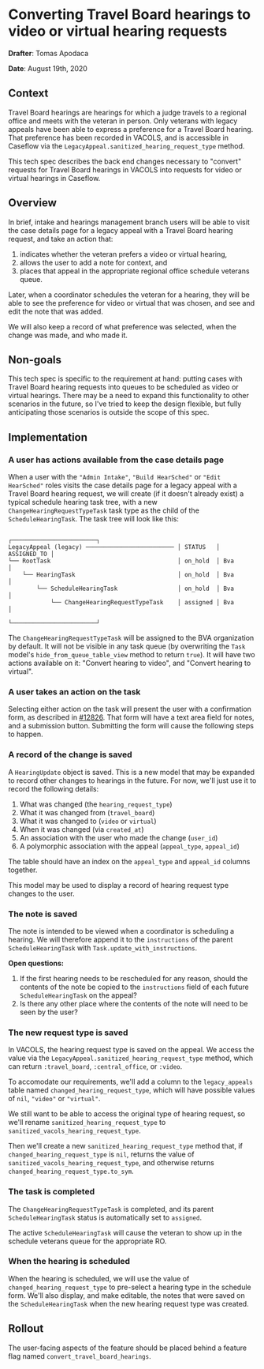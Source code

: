 # Converting Travel Board hearings to video or virtual hearing requests
**Drafter**: Tomas Apodaca

**Date**: August 19th, 2020

## Context

Travel Board hearings are hearings for which a judge travels to a regional office and meets with the veteran in person. Only veterans with legacy appeals have been able to express a preference for a Travel Board hearing. That preference has been recorded in VACOLS, and is accessible in Caseflow via the `LegacyAppeal.sanitized_hearing_request_type` method.

This tech spec describes the back end changes necessary to "convert" requests for Travel Board hearings in VACOLS into requests for video or virtual hearings in Caseflow.

## Overview

In brief, intake and hearings management branch users will be able to visit the case details page for a legacy appeal with a Travel Board hearing request, and take an action that:

1. indicates whether the veteran prefers a video or virtual hearing,
2. allows the user to add a note for context, and
3. places that appeal in the appropriate regional office schedule veterans queue.

Later, when a coordinator schedules the veteran for a hearing, they will be able to see the preference for video or virtual that was chosen, and see and edit the note that was added.

We will also keep a record of what preference was selected, when the change was made, and who made it.

## Non-goals

This tech spec is specific to the requirement at hand: putting cases with Travel Board hearing requests into queues to be scheduled as video or virtual hearings. There may be a need to expand this functionality to other scenarios in the future, so I've tried to keep the design flexible, but fully anticipating those scenarios is outside the scope of this spec.

## Implementation

### A user has actions available from the case details page

When a user with the `"Admin Intake"`, `"Build HearSched"` or `"Edit HearSched"` roles visits the case details page for a legacy appeal with a Travel Board hearing request, we will create (if it doesn't already exist) a typical schedule hearing task tree, with a new `ChangeHearingRequestTypeTask` task type as the child of the `ScheduleHearingTask`. The task tree will look like this:

```
                                                ┌────────────────────────┐
LegacyAppeal (legacy) ───────────────────────── │ STATUS   │ ASSIGNED_TO │
└── RootTask                                    │ on_hold  │ Bva         │
    └── HearingTask                             │ on_hold  │ Bva         │
        └── ScheduleHearingTask                 │ on_hold  │ Bva         │
            └── ChangeHearingRequestTypeTask    │ assigned │ Bva         │
                                                └────────────────────────┘
```

The `ChangeHearingRequestTypeTask` will be assigned to the BVA organization by default. It will not be visible in any task queue (by overwriting the `Task` model's `hide_from_queue_table_view` method to return `true`). It will have two actions available on it: "Convert hearing to video", and "Convert hearing to virtual".

### A user takes an action on the task

Selecting either action on the task will present the user with a confirmation form, as described in [#12826](https://github.com/department-of-veterans-affairs/caseflow/issues/12826). That form will have a text area field for notes, and a submission button. Submitting the form will cause the following steps to happen.

### A record of the change is saved

A `HearingUpdate` object is saved. This is a new model that may be expanded to record other changes to hearings in the future. For now, we'll just use it to record the following details:

1. What was changed (the `hearing_request_type`)
2. What it was changed from (`travel_board`)
3. What it was changed to (`video` or `virtual`)
4. When it was changed (via `created_at`)
5. An association with the user who made the change (`user_id`)
6. A polymorphic association with the appeal (`appeal_type`, `appeal_id`)

The table should have an index on the `appeal_type` and `appeal_id` columns together.

This model may be used to display a record of hearing request type changes to the user.

### The note is saved

The note is intended to be viewed when a coordinator is scheduling a hearing. We will therefore append it to the `instructions` of the parent `ScheduleHearingTask` with `Task.update_with_instructions`.

**Open questions:**

1. If the first hearing needs to be rescheduled for any reason, should the contents of the note be copied to the `instructions` field of each future `ScheduleHearingTask` on the appeal?
2. Is there any other place where the contents of the note will need to be seen by the user?

### The new request type is saved

In VACOLS, the hearing request type is saved on the appeal. We access the value via the `LegacyAppeal.sanitized_hearing_request_type` method, which can return `:travel_board`, `:central_office`, or `:video`.

To accomodate our requirements, we'll add a column to the `legacy_appeals` table named `changed_hearing_request_type`, which will have possible values of `nil`, `"video"` or `"virtual"`.

We still want to be able to access the original type of hearing request, so we'll rename `sanitized_hearing_request_type` to `sanitized_vacols_hearing_request_type`.

Then we'll create a new `sanitized_hearing_request_type` method that, if `changed_hearing_request_type` is `nil`, returns the value of `sanitized_vacols_hearing_request_type`, and otherwise returns `changed_hearing_request_type.to_sym`.

### The task is completed

The `ChangeHearingRequestTypeTask` is completed, and its parent `ScheduleHearingTask` status is automatically set to `assigned`.

The active `ScheduleHearingTask` will cause the veteran to show up in the schedule veterans queue for the appropriate RO.

### When the hearing is scheduled

When the hearing is scheduled, we will use the value of `changed_hearing_request_type` to pre-select a hearing type in the schedule form. We'll also display, and make editable, the notes that were saved on the `ScheduleHearingTask` when the new hearing request type was created.

## Rollout

The user-facing aspects of the feature should be placed behind a feature flag named `convert_travel_board_hearings`.
